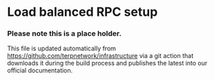 # Load balanced RPC setup

### Please note this is a place holder.
This file is updated automatically from https://github.com/terpnetwork/infrastructure via a git action that downloads it during the build process and publishes the latest into our official documentation.
